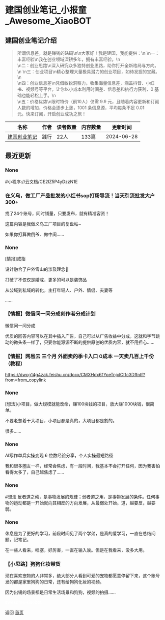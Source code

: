 # 建国创业笔记_小报童_Awesome_XiaoBOT

## 建国创业笔记介绍
> 所谓信息差，就是赚钱的砝码\n\n大家好！我是建国，我能提供：\n \n一：丰富经验\n我在创业领域深耕多年，拥有丰富经验。\n  
\n二：创业思路\n深入研究众多独特创业思路，助你打开全新格局与方向。\n \n三：创业项目\n精心整理大量极具潜力的创业项目，如待发掘的宝藏。\n  
\n四：创业信息差\n凭借敏锐洞察力，收集海量信息差，涵盖抖音、小红书、视频号等平台，让你以小成本利用时间差、信息差和执行力获利，0 基础也能轻松上手。\n  
\n五：价格优势\n限时特价（前10人）仅需 9.9 元，且随着内容更新和订阅人数的增加，价格会逐步上涨，1001 条信息源，平均每条不足 0.01  
元。快来订阅，开启创业成功之旅！  
  


|名称|作者|读者数量|内容数量|更新时间|
|---|---|---|---|---|
|[建国创业笔记](https://xiaobot.net/p/jianguo123?refer=0b133df9-27dc-423b-8101-639049001c13)|践行|22人|133篇|2024-06-28|

## 最近更新
### None

#小程序://云文档/CE2IZ5P4yDzzN1E

### 在义乌，做工厂产品批发的小红书sop打粉导流！当天引流批发大户300+

找了24个账号，同时铺量，只要发布，就有精准客资！

这篇内容是我做义乌工厂项目的复盘帖~

如果你打算做倒爷、做中间......

### None

[情报]戒指

设计融合了户外雪山的涉及理念💍

打破了不仅仅是婚戒，更多的可以是装饰品

从公域到私域的转化，主打年轻人、户外、情侣、夫妻等

......

### 【情报】微信问一问分成创作者分成计划

微信问一问分成

优质的回答内容可以在其中插入广告，自己可以从广告收益中分成，这就和字节跳动的微头条一样了，只要你能源源不断的提供原创的优质内容，就不用担心......

### 【情报】网易云 三个月 外面卖的季卡入口 0成本 一天卖几百上千份（教程）

https://dwcg14g4zak.feishu.cn/docx/CMXHdx61YoeTnjxlCI1c3Dffntf?from=from_copylink

### None

[想法]小项目，做大规模就能改命，赚100块钱的项目，放大赚1000块钱，很简单。

不要老想着干大项目，小项目都是真的，大项目都是割的。

很多......

### None

AI写作单兵实操变现 6 位数经验分享，个人实操最短路径

我和很多圈友一样，经常会焦虑，有一段时间，我基本不会打开任何，因为我害怕看得太多了，自己越焦虑了......

### None

#想法 反者道之动，是事物发展的规律；弱者道之用，是事物发展的条件。任何事物的运动都是一开始就向其相反的方向发展，从最弱处开始。道，越要反，越要弱。

### None

休息是为了更好的学习，前段时间见了两个学弟，是真的爱学习，一直在总结问题，记笔记。

在一些人看来，哇塞，好厉害，一直在输入诶。但是在我看来，没多大用。

### 【小思路】狗狗化妆带货

现在喜欢宠物的人非常多，绝大部分人看到可爱的宠物都愿意停留下来，这个账号发的都是家里狗狗的日常，还有给狗狗化妆的视频。

因为出镜的场景都是日常生活场景和狗狗，视频的拍摄......


<a href="https://github.com/Reno9527/awesome-xiaobot" style="color: white; text-decoration: none;">awesome-xiaobot</a>

返回 [首页](../README.md)

